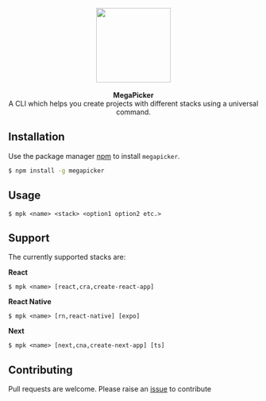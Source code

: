<p align="center">
<img height="150" width="150" src ="https://cdn.discordapp.com/attachments/856193244421029890/867784029825794108/megapicker_logo.png"
/><br/><br/>
<b>MegaPicker</b><br/>
A CLI which helps you create projects with different stacks using a universal command.

</p>

## Installation

Use the package manager [npm](https://www.npmjs.com/package/npm) to install `megapicker`.

```bash
$ npm install -g megapicker
```

## Usage

```
$ mpk <name> <stack> <option1 option2 etc.>
```

## Support

The currently supported stacks are:

**React**

```
$ mpk <name> [react,cra,create-react-app]
```

**React Native**

```
$ mpk <name> [rn,react-native] [expo]
```

**Next**

```
$ mpk <name> [next,cna,create-next-app] [ts]
```

## Contributing

Pull requests are welcome. Please raise an [issue](https://github.com/kalzen15/megapicker/issues) to contribute

